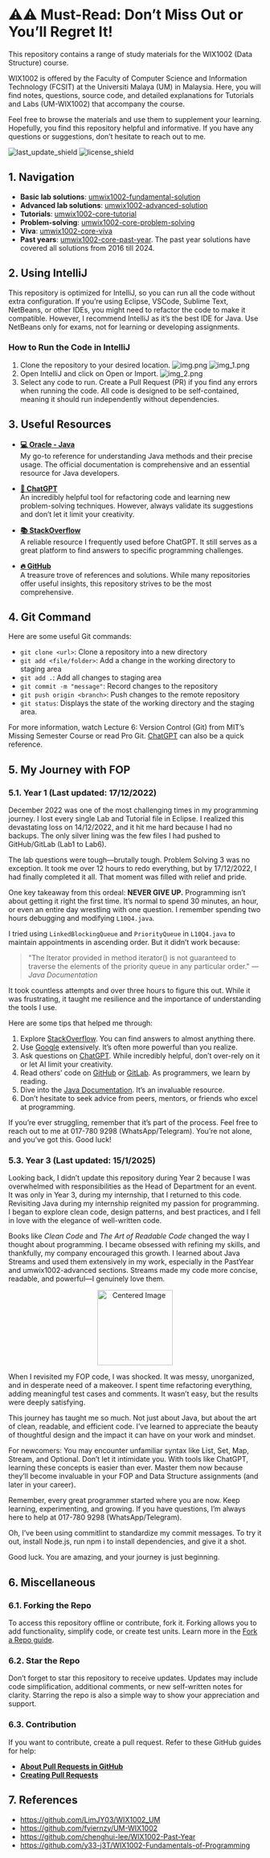 # ⚠️⚠ Must-Read: Don’t Miss Out or You’ll Regret It!

This repository contains a range of study materials for the WIX1002 (Data Structure) course.

WIX1002 is offered by the Faculty of Computer Science and Information Technology (FCSIT) at the Universiti Malaya (UM) in Malaysia. Here, you will find notes, questions, source code, and detailed explanations for Tutorials and Labs (UM-WIX1002) that accompany the course.

Feel free to browse the materials and use them to supplement your learning. Hopefully, you find this repository helpful and informative. If you have any questions or suggestions, don’t hesitate to reach out to me.

![last_update_shield](https://img.shields.io/badge/Last%20Update-January%202024-orange)
![license_shield](https://img.shields.io/github/license/fyiernzy/UM-WIA1002)

## 1. Navigation

- **Basic lab solutions**: [umwix1002-fundamental-solution](https://github.com/The-Missing-UMCS/UM-WIX1002/tree/refactor/umwix1002-fundamental/src/main/java/com/umwix1002/solution/lab)
- **Advanced lab solutions**: [umwix1002-advanced-solution](https://github.com/The-Missing-UMCS/UM-WIX1002/tree/refactor/umwix1002-advanced/src/main/java/com/umwix1002/solution/lab)
- **Tutorials**: [umwix1002-core-tutorial](https://github.com/The-Missing-UMCS/UM-WIX1002/tree/refactor/umwix1002-core/src/main/java/com/umwix1002/solution/tutorial)
- **Problem-solving**: [umwix1002-core-problem-solving](https://github.com/The-Missing-UMCS/UM-WIX1002/tree/refactor/umwix1002-core/src/main/java/com/umwix1002/solution/problemsolving)
- **Viva**: [umwix1002-core-viva](https://github.com/The-Missing-UMCS/UM-WIX1002/tree/refactor/umwix1002-core/src/main/java/com/umwix1002/solution/viva)
- **Past years**: [umwix1002-core-past-year](https://github.com/The-Missing-UMCS/UM-WIX1002/tree/refactor/umwix1002-core/src/main/java/com/umwix1002/solution/pastyear). The past year solutions have covered all solutions from 2016 till 2024.

## 2. Using IntelliJ

This repository is optimized for IntelliJ, so you can run all the code without extra configuration. If you’re using Eclipse, VSCode, Sublime Text, NetBeans, or other IDEs, you might need to refactor the code to make it compatible. However, I recommend IntelliJ as it’s the best IDE for Java. Use NetBeans only for exams, not for learning or developing assignments.

### How to Run the Code in IntelliJ


1. Clone the repository to your desired location.
![img.png](imgs/img.png)
![img_1.png](imgs/img_1.png)
2. Open IntelliJ and click on Open or Import.
![img_2.png](imgs/img_2.png)
3. Select any code to run. Create a Pull Request (PR) if you find any errors when running the code. All code is designed to be self-contained, meaning it should run independently without dependencies.

## 3. Useful Resources

- **[💻 Oracle - Java](https://docs.oracle.com/javase/tutorial/)**  
  My go-to reference for understanding Java methods and their precise usage. The official documentation is comprehensive and an essential resource for Java developers.

- **[🤖 ChatGPT](https://openai.com/blog/chatgpt/)**  
  An incredibly helpful tool for refactoring code and learning new problem-solving techniques. However, always validate its suggestions and don’t let it limit your creativity.

- **[📚 StackOverflow](https://stackoverflow.com/)**  
  A reliable resource I frequently used before ChatGPT. It still serves as a great platform to find answers to specific programming challenges.

- **[🔥 GitHub](https://github.com/)**  
  A treasure trove of references and solutions. While many repositories offer useful insights, this repository strives to be the most comprehensive.

## 4. Git Command

Here are some useful Git commands:

- `git clone <url>`: Clone a repository into a new directory
- `git add <file/folder>`: Add a change in the working directory to staging area
- `git add .`: Add all changes to staging area
- `git commit -m "message"`: Record changes to the repository
- `git push origin <branch>`: Push changes to the remote repository
- `git status`: Displays the state of the working directory and the staging area.

For more information, watch Lecture 6: Version Control (Git) from MIT’s Missing Semester Course or read Pro Git. [ChatGPT](https://chatgpt.com/) can also be a quick reference.

## 5. My Journey with FOP

### 5.1. Year 1 (Last updated: 17/12/2022)

December 2022 was one of the most challenging times in my programming journey. I lost every single Lab and Tutorial file in Eclipse. I realized this devastating loss on 14/12/2022, and it hit me hard because I had no backups. The only silver lining was the few files I had pushed to GitHub/GitLab (Lab1 to Lab6).

The lab questions were tough—brutally tough. Problem Solving 3 was no exception. It took me over 12 hours to redo everything, but by 17/12/2022, I had finally completed it all. That moment was filled with relief and pride.

One key takeaway from this ordeal: **NEVER GIVE UP.** Programming isn’t about getting it right the first time. It’s normal to spend 30 minutes, an hour, or even an entire day wrestling with one question. I remember spending two hours debugging and modifying `L10Q4.java`.

I tried using `LinkedBlockingQueue` and `PriorityQueue` in `L10Q4.java` to maintain appointments in ascending order. But it didn’t work because:

> "The Iterator provided in method iterator() is not guaranteed to traverse the elements of the priority queue in any particular order." — *Java Documentation*

It took countless attempts and over three hours to figure this out. While it was frustrating, it taught me resilience and the importance of understanding the tools I use.

Here are some tips that helped me through:

1. Explore [StackOverflow](https://stackoverflow.com/). You can find answers to almost anything there.
2. Use [Google](https://www.google.com/) extensively. It’s often more powerful than you realize.
3. Ask questions on [ChatGPT](https://openai.com/blog/chatgpt/). While incredibly helpful, don’t over-rely on it or let AI limit your creativity.
4. Read others’ code on [GitHub](https://github.com/) or [GitLab](https://gitlab.com/). As programmers, we learn by reading.
5. Dive into the [Java Documentation](https://docs.oracle.com/javase/7/docs/api/). It’s an invaluable resource.
6. Don’t hesitate to seek advice from peers, mentors, or friends who excel at programming.

If you’re ever struggling, remember that it’s part of the process. Feel free to reach out to me at 017-780 9298 (WhatsApp/Telegram). You’re not alone, and you’ve got this. Good luck!

### 5.3. Year 3 (Last updated: 15/1/2025)

Looking back, I didn’t update this repository during Year 2 because I was overwhelmed with responsibilities as the Head of Department for an event. It was only in Year 3, during my internship, that I returned to this code. Revisiting Java during my internship reignited my passion for programming. I began to explore clean code, design patterns, and best practices, and I fell in love with the elegance of well-written code.

Books like *Clean Code* and *The Art of Readable Code* changed the way I thought about programming. I became obsessed with refining my skills, and thankfully, my company encouraged this growth. I learned about Java Streams and used them extensively in my work, especially in the PastYear and umwix1002-advanced sections. Streams made my code more concise, readable, and powerful—I genuinely love them.

<div style="text-align: center;">
    <img src="imgs/img_3.png" alt="Centered Image" style="width: 150px;">
</div>

When I revisited my FOP code, I was shocked. It was messy, unorganized, and in desperate need of a makeover. I spent time refactoring everything, adding meaningful test cases and comments. It wasn’t easy, but the results were deeply satisfying.

This journey has taught me so much. Not just about Java, but about the art of clean, readable, and efficient code. I’ve learned to appreciate the beauty of thoughtful design and the impact it can have on your work and mindset.

For newcomers: You may encounter unfamiliar syntax like List, Set, Map, Stream, and Optional. Don’t let it intimidate you. With tools like ChatGPT, learning these concepts is easier than ever. Master them now because they’ll become invaluable in your FOP and Data Structure assignments (and later in your career).

Remember, every great programmer started where you are now. Keep learning, experimenting, and growing. If you have questions, I’m always here to help at 017-780 9298 (WhatsApp/Telegram).

Oh, I’ve been using commitlint to standardize my commit messages. To try it out, install Node.js, run npm i to install dependencies, and give it a shot.

Good luck. You are amazing, and your journey is just beginning.



## 6. Miscellaneous

### 6.1. Forking the Repo

To access this repository offline or contribute, fork it. Forking allows you to add functionality, simplify code, or create test units. Learn more in the [Fork a Repo guide](https://docs.github.com/en/pull-requests/collaborating-with-pull-requests/working-with-forks/fork-a-repo).

### 6.2. Star the Repo

Don’t forget to star this repository to receive updates. Updates may include code simplification, additional comments, or new self-written notes for clarity. Starring the repo is also a simple way to show your appreciation and support.

### 6.3. Contribution

If you want to contribute, create a pull request. Refer to these GitHub guides for help:

* [**About Pull Requests in GitHub**](https://docs.github.com/en/pull-requests/collaborating-with-pull-requests/proposing-changes-to-your-work-with-pull-requests/about-pull-requests)
* [**Creating Pull Requests**](https://docs.github.com/en/pull-requests/collaborating-with-pull-requests/proposing-changes-to-your-work-with-pull-requests/creating-a-pull-request)

## 7. References

- <https://github.com/LimJY03/WIX1002_UM>
- <https://github.com/fyiernzy/UM-WIX1002>
- <https://github.com/chenghui-lee/WIX1002-Past-Year>
- <https://github.com/y33-j3T/WIX1002-Fundamentals-of-Programming>